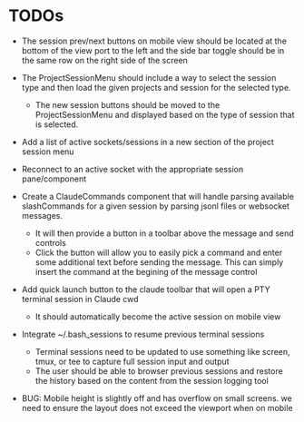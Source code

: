 # TODOs

- The session prev/next buttons on mobile view should be located at the bottom of the view port to the left and the side bar toggle should be in the same row on the right side of the screen
- The ProjectSessionMenu should include a way to select the session type and then load the given projects and session for the selected type.
  - The new session buttons should be moved to the ProjectSessionMenu and displayed based on the type of session that is selected.

- Add a list of active sockets/sessions in a new section of the project session menu
- Reconnect to an active socket with the appropriate session pane/component
- Create a ClaudeCommands component that will handle parsing available slashCommands for a given session by parsing jsonl files or websocket messages.
  - It will then provide a button in a toolbar above the message and send controls
  - Click the button will allow you to easily pick a command and enter some additional text before sending the message. This can simply insert the command at the begining of the message control
- Add quick launch button to the claude toolbar that will open a PTY terminal session in Claude cwd
  - It should automatically become the active session on mobile view
- Integrate ~/.bash_sessions to resume previous terminal sessions
  - Terminal sessions need to be updated to use something like screen, tmux, or tee to capture full session input and output
  - The user should be able to browser previous sessions and restore the history based on the content from the session logging tool
- BUG: Mobile height is slightly off and has overflow on small screens. we need to ensure the layout does not exceed the viewport when on mobile

